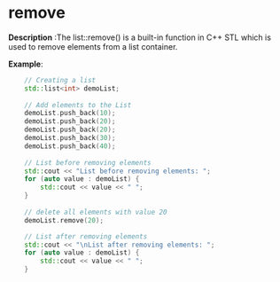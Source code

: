 # remove

**Description** :The list::remove() is a built-in function in C++ STL which is used to remove elements from a list container.

**Example**:
```cpp
    // Creating a list 
    std::list<int> demoList; 
  
    // Add elements to the List 
    demoList.push_back(10); 
    demoList.push_back(20); 
    demoList.push_back(20); 
    demoList.push_back(30); 
    demoList.push_back(40); 
  
    // List before removing elements 
    std::cout << "List before removing elements: "; 
    for (auto value : demoList) {
        std::cout << value << " "; 
    }
  
    // delete all elements with value 20 
    demoList.remove(20); 

    // List after removing elements 
    std::cout << "\nList after removing elements: "; 
    for (auto value : demoList) {
        std::cout << value << " "; 
    }
 
```
